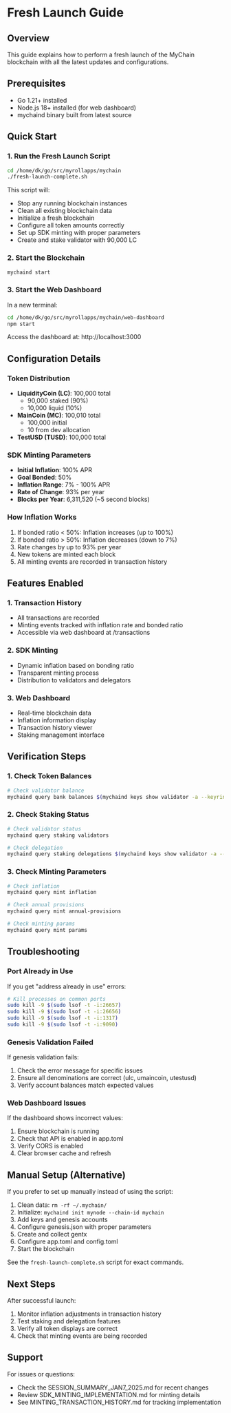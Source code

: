 # Fresh Launch Guide

## Overview
This guide explains how to perform a fresh launch of the MyChain blockchain with all the latest updates and configurations.

## Prerequisites
- Go 1.21+ installed
- Node.js 18+ installed (for web dashboard)
- mychaind binary built from latest source

## Quick Start

### 1. Run the Fresh Launch Script
```bash
cd /home/dk/go/src/myrollapps/mychain
./fresh-launch-complete.sh
```

This script will:
- Stop any running blockchain instances
- Clean all existing blockchain data
- Initialize a fresh blockchain
- Configure all token amounts correctly
- Set up SDK minting with proper parameters
- Create and stake validator with 90,000 LC

### 2. Start the Blockchain
```bash
mychaind start
```

### 3. Start the Web Dashboard
In a new terminal:
```bash
cd /home/dk/go/src/myrollapps/mychain/web-dashboard
npm start
```

Access the dashboard at: http://localhost:3000

## Configuration Details

### Token Distribution
- **LiquidityCoin (LC)**: 100,000 total
  - 90,000 staked (90%)
  - 10,000 liquid (10%)
- **MainCoin (MC)**: 100,010 total
  - 100,000 initial
  - 10 from dev allocation
- **TestUSD (TUSD)**: 100,000 total

### SDK Minting Parameters
- **Initial Inflation**: 100% APR
- **Goal Bonded**: 50%
- **Inflation Range**: 7% - 100% APR
- **Rate of Change**: 93% per year
- **Blocks per Year**: 6,311,520 (~5 second blocks)

### How Inflation Works
1. If bonded ratio < 50%: Inflation increases (up to 100%)
2. If bonded ratio > 50%: Inflation decreases (down to 7%)
3. Rate changes by up to 93% per year
4. New tokens are minted each block
5. All minting events are recorded in transaction history

## Features Enabled

### 1. Transaction History
- All transactions are recorded
- Minting events tracked with inflation rate and bonded ratio
- Accessible via web dashboard at /transactions

### 2. SDK Minting
- Dynamic inflation based on bonding ratio
- Transparent minting process
- Distribution to validators and delegators

### 3. Web Dashboard
- Real-time blockchain data
- Inflation information display
- Transaction history viewer
- Staking management interface

## Verification Steps

### 1. Check Token Balances
```bash
# Check validator balance
mychaind query bank balances $(mychaind keys show validator -a --keyring-backend test)
```

### 2. Check Staking Status
```bash
# Check validator status
mychaind query staking validators

# Check delegation
mychaind query staking delegations $(mychaind keys show validator -a --keyring-backend test)
```

### 3. Check Minting Parameters
```bash
# Check inflation
mychaind query mint inflation

# Check annual provisions
mychaind query mint annual-provisions

# Check minting params
mychaind query mint params
```

## Troubleshooting

### Port Already in Use
If you get "address already in use" errors:
```bash
# Kill processes on common ports
sudo kill -9 $(sudo lsof -t -i:26657)
sudo kill -9 $(sudo lsof -t -i:26656)
sudo kill -9 $(sudo lsof -t -i:1317)
sudo kill -9 $(sudo lsof -t -i:9090)
```

### Genesis Validation Failed
If genesis validation fails:
1. Check the error message for specific issues
2. Ensure all denominations are correct (ulc, umaincoin, utestusd)
3. Verify account balances match expected values

### Web Dashboard Issues
If the dashboard shows incorrect values:
1. Ensure blockchain is running
2. Check that API is enabled in app.toml
3. Verify CORS is enabled
4. Clear browser cache and refresh

## Manual Setup (Alternative)

If you prefer to set up manually instead of using the script:

1. Clean data: `rm -rf ~/.mychain/`
2. Initialize: `mychaind init mynode --chain-id mychain`
3. Add keys and genesis accounts
4. Configure genesis.json with proper parameters
5. Create and collect gentx
6. Configure app.toml and config.toml
7. Start the blockchain

See the `fresh-launch-complete.sh` script for exact commands.

## Next Steps

After successful launch:
1. Monitor inflation adjustments in transaction history
2. Test staking and delegation features
3. Verify all token displays are correct
4. Check that minting events are being recorded

## Support

For issues or questions:
- Check the SESSION_SUMMARY_JAN7_2025.md for recent changes
- Review SDK_MINTING_IMPLEMENTATION.md for minting details
- See MINTING_TRANSACTION_HISTORY.md for tracking implementation